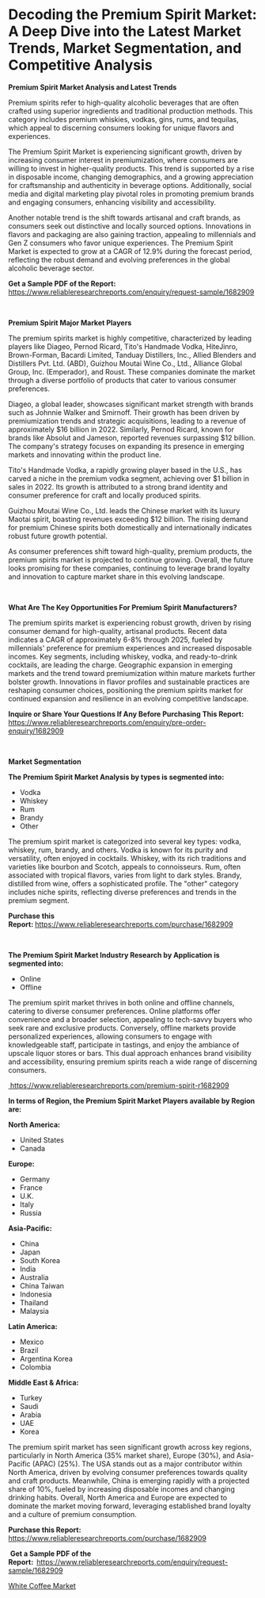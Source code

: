 <p><h1>Decoding the Premium Spirit Market: A Deep Dive into the Latest Market Trends, Market Segmentation, and Competitive Analysis</h1></p><p><strong>Premium Spirit Market Analysis and Latest Trends</strong></p>
<p><p>Premium spirits refer to high-quality alcoholic beverages that are often crafted using superior ingredients and traditional production methods. This category includes premium whiskies, vodkas, gins, rums, and tequilas, which appeal to discerning consumers looking for unique flavors and experiences.</p><p>The Premium Spirit Market is experiencing significant growth, driven by increasing consumer interest in premiumization, where consumers are willing to invest in higher-quality products. This trend is supported by a rise in disposable income, changing demographics, and a growing appreciation for craftsmanship and authenticity in beverage options. Additionally, social media and digital marketing play pivotal roles in promoting premium brands and engaging consumers, enhancing visibility and accessibility.</p><p>Another notable trend is the shift towards artisanal and craft brands, as consumers seek out distinctive and locally sourced options. Innovations in flavors and packaging are also gaining traction, appealing to millennials and Gen Z consumers who favor unique experiences. The Premium Spirit Market is expected to grow at a CAGR of 12.9% during the forecast period, reflecting the robust demand and evolving preferences in the global alcoholic beverage sector.</p></p>
<p><strong>Get a Sample PDF of the Report:&nbsp;</strong> <a href="https://www.reliableresearchreports.com/enquiry/request-sample/1682909?utm_campaign=2473&utm_medium=2&utm_source=Github&utm_content=ia&utm_term=14022025&utm_id=premium-spirit">https://www.reliableresearchreports.com/enquiry/request-sample/1682909</a></p>
<p>&nbsp;</p>
<p><strong>Premium Spirit Major Market Players</strong></p>
<p><p>The premium spirits market is highly competitive, characterized by leading players like Diageo, Pernod Ricard, Tito's Handmade Vodka, HiteJinro, Brown-Forman, Bacardi Limited, Tanduay Distillers, Inc., Allied Blenders and Distillers Pvt. Ltd. (ABD), Guizhou Moutai Wine Co., Ltd., Alliance Global Group, Inc. (Emperador), and Roust. These companies dominate the market through a diverse portfolio of products that cater to various consumer preferences.</p><p>Diageo, a global leader, showcases significant market strength with brands such as Johnnie Walker and Smirnoff. Their growth has been driven by premiumization trends and strategic acquisitions, leading to a revenue of approximately $16 billion in 2022. Similarly, Pernod Ricard, known for brands like Absolut and Jameson, reported revenues surpassing $12 billion. The company's strategy focuses on expanding its presence in emerging markets and innovating within the product line.</p><p>Tito's Handmade Vodka, a rapidly growing player based in the U.S., has carved a niche in the premium vodka segment, achieving over $1 billion in sales in 2022. Its growth is attributed to a strong brand identity and consumer preference for craft and locally produced spirits.</p><p>Guizhou Moutai Wine Co., Ltd. leads the Chinese market with its luxury Maotai spirit, boasting revenues exceeding $12 billion. The rising demand for premium Chinese spirits both domestically and internationally indicates robust future growth potential.</p><p>As consumer preferences shift toward high-quality, premium products, the premium spirits market is projected to continue growing. Overall, the future looks promising for these companies, continuing to leverage brand loyalty and innovation to capture market share in this evolving landscape.</p></p>
<p>&nbsp;</p>
<p><strong>What Are The Key Opportunities For Premium Spirit Manufacturers?</strong></p>
<p><p>The premium spirits market is experiencing robust growth, driven by rising consumer demand for high-quality, artisanal products. Recent data indicates a CAGR of approximately 6-8% through 2025, fueled by millennials' preference for premium experiences and increased disposable incomes. Key segments, including whiskey, vodka, and ready-to-drink cocktails, are leading the charge. Geographic expansion in emerging markets and the trend toward premiumization within mature markets further bolster growth. Innovations in flavor profiles and sustainable practices are reshaping consumer choices, positioning the premium spirits market for continued expansion and resilience in an evolving competitive landscape.</p></p>
<p><strong>Inquire or Share Your Questions If Any Before Purchasing This Report:</strong> <a href="https://www.reliableresearchreports.com/enquiry/pre-order-enquiry/1682909?utm_campaign=2473&utm_medium=2&utm_source=Github&utm_content=ia&utm_term=14022025&utm_id=premium-spirit">https://www.reliableresearchreports.com/enquiry/pre-order-enquiry/1682909</a></p>
<p>&nbsp;</p>
<p><strong>Market Segmentation</strong></p>
<p><strong>The Premium Spirit Market Analysis by types is segmented into:</strong></p>
<p><ul><li>Vodka</li><li>Whiskey</li><li>Rum</li><li>Brandy</li><li>Other</li></ul></p>
<p><p>The premium spirit market is categorized into several key types: vodka, whiskey, rum, brandy, and others. Vodka is known for its purity and versatility, often enjoyed in cocktails. Whiskey, with its rich traditions and varieties like bourbon and Scotch, appeals to connoisseurs. Rum, often associated with tropical flavors, varies from light to dark styles. Brandy, distilled from wine, offers a sophisticated profile. The "other" category includes niche spirits, reflecting diverse preferences and trends in the premium segment.</p></p>
<p><strong>Purchase this Report:&nbsp;</strong><a href="https://www.reliableresearchreports.com/purchase/1682909?utm_campaign=2473&utm_medium=2&utm_source=Github&utm_content=ia&utm_term=14022025&utm_id=premium-spirit">https://www.reliableresearchreports.com/purchase/1682909</a></p>
<p>&nbsp;</p>
<p><strong>The Premium Spirit Market Industry Research by Application is segmented into:</strong></p>
<p><ul><li>Online</li><li>Offline</li></ul></p>
<p><p>The premium spirit market thrives in both online and offline channels, catering to diverse consumer preferences. Online platforms offer convenience and a broader selection, appealing to tech-savvy buyers who seek rare and exclusive products. Conversely, offline markets provide personalized experiences, allowing consumers to engage with knowledgeable staff, participate in tastings, and enjoy the ambiance of upscale liquor stores or bars. This dual approach enhances brand visibility and accessibility, ensuring premium spirits reach a wide range of discerning consumers.</p></p>
<p><a href="https://www.reliableresearchreports.com/premium-spirit-r1682909?utm_campaign=2473&utm_medium=2&utm_source=Github&utm_content=ia&utm_term=14022025&utm_id=premium-spirit">&nbsp;https://www.reliableresearchreports.com/premium-spirit-r1682909</a></p>
<p><strong>In terms of Region, the Premium Spirit Market Players available by Region are:</strong></p>
<p>
    <p> <strong> North America: </strong>
        <ul>
            <li>United States</li>
            <li>Canada</li>
        </ul>
        </p> 
    <p> <strong> Europe: </strong>
        <ul>
            <li>Germany</li>
            <li>France</li>
            <li>U.K.</li>
            <li>Italy</li>
            <li>Russia</li>
        </ul>
        </p> 
    <p> <strong> Asia-Pacific: </strong>
        <ul>
            <li>China</li>
            <li>Japan</li>
            <li>South Korea</li>
            <li>India</li>
            <li>Australia</li>
            <li>China Taiwan</li>
            <li>Indonesia</li>
            <li>Thailand</li>
            <li>Malaysia</li>
        </ul>
        </p> 
    <p> <strong> Latin America: </strong>
        <ul>
            <li>Mexico</li>
            <li>Brazil</li>
            <li>Argentina Korea</li>
            <li>Colombia</li>
        </ul>
        </p> 
    <p> <strong> Middle East & Africa: </strong>
        <ul>
            <li>Turkey</li>
            <li>Saudi</li>
            <li>Arabia</li>
            <li>UAE</li>
            <li>Korea</li>
        </ul>
    </p>
    </p>
<p><p>The premium spirit market has seen significant growth across key regions, particularly in North America (35% market share), Europe (30%), and Asia-Pacific (APAC) (25%). The USA stands out as a major contributor within North America, driven by evolving consumer preferences towards quality and craft products. Meanwhile, China is emerging rapidly with a projected share of 10%, fueled by increasing disposable incomes and changing drinking habits. Overall, North America and Europe are expected to dominate the market moving forward, leveraging established brand loyalty and a culture of premium consumption.</p></p>
<p><strong>Purchase this Report: </strong><a href="https://www.reliableresearchreports.com/purchase/1682909?utm_campaign=2473&utm_medium=2&utm_source=Github&utm_content=ia&utm_term=14022025&utm_id=premium-spirit">https://www.reliableresearchreports.com/purchase/1682909</a></p>
<p>&nbsp;<strong>Get a Sample PDF of the Report:&nbsp;&nbsp;</strong><a href="https://www.reliableresearchreports.com/enquiry/request-sample/1682909?utm_campaign=2473&utm_medium=2&utm_source=Github&utm_content=ia&utm_term=14022025&utm_id=premium-spirit">https://www.reliableresearchreports.com/enquiry/request-sample/1682909</a></p>
<p><strong></strong></p>
<p><p><a href="https://github.com/laajzervo/Market-Research-Report-List-1/blob/main/white-coffee-market.md?utm_campaign=2473&utm_medium=2&utm_source=Github&utm_content=ia&utm_term=14022025&utm_id=premium-spirit">White Coffee Market</a></p></p>